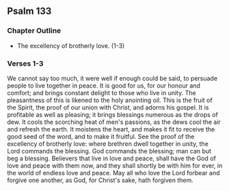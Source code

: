 ## Psalm 133

### Chapter Outline

- The excellency of brotherly love. (1-3)

### Verses 1-3

We cannot say too much, it were well if enough could be said, to persuade people to live together in peace. It is good for us, for our honour and comfort; and brings constant delight to those who live in unity. The pleasantness of this is likened to the holy anointing oil. This is the fruit of the Spirit, the proof of our union with Christ, and adorns his gospel. It is profitable as well as pleasing; it brings blessings numerous as the drops of dew. It cools the scorching heat of men's passions, as the dews cool the air and refresh the earth. It moistens the heart, and makes it fit to receive the good seed of the word, and to make it fruitful. See the proof of the excellency of brotherly love: where brethren dwell together in unity, the Lord commands the blessing. God commands the blessing; man can but beg a blessing. Believers that live in love and peace, shall have the God of love and peace with them now, and they shall shortly be with him for ever, in the world of endless love and peace. May all who love the Lord forbear and forgive one another, as God, for Christ's sake, hath forgiven them.


